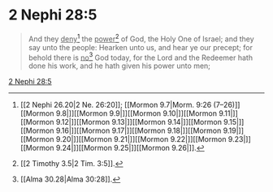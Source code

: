 # 2 Nephi 28:5

> And they <u>deny</u>[^a] the <u>power</u>[^b] of God, the Holy One of Israel; and they say unto the people: Hearken unto us, and hear ye our precept; for behold there is <u>no</u>[^c] God today, for the Lord and the Redeemer hath done his work, and he hath given his power unto men;

[2 Nephi 28:5](https://www.churchofjesuschrist.org/study/scriptures/bofm/2-ne/28?lang=eng&id=p5#p5)


[^a]: [[2 Nephi 26.20|2 Ne. 26:20]]; [[Mormon 9.7|Morm. 9:26 (7–26)]][[Mormon 9.8|]][[Mormon 9.9|]][[Mormon 9.10|]][[Mormon 9.11|]][[Mormon 9.12|]][[Mormon 9.13|]][[Mormon 9.14|]][[Mormon 9.15|]][[Mormon 9.16|]][[Mormon 9.17|]][[Mormon 9.18|]][[Mormon 9.19|]][[Mormon 9.20|]][[Mormon 9.21|]][[Mormon 9.22|]][[Mormon 9.23|]][[Mormon 9.24|]][[Mormon 9.25|]][[Mormon 9.26|]].  
[^b]: [[2 Timothy 3.5|2 Tim. 3:5]].  
[^c]: [[Alma 30.28|Alma 30:28]].  
